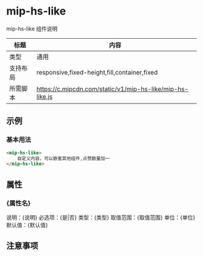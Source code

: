 # mip-hs-like

mip-hs-like 组件说明

标题|内容
----|----
类型|通用
支持布局|responsive,fixed-height,fill,container,fixed
所需脚本|https://c.mipcdn.com/static/v1/mip-hs-like/mip-hs-like.js

## 示例

### 基本用法
```html
<mip-hs-like>
    自定义内容，可以嵌套其他组件,点赞数量加一
</mip-hs-like>
```

## 属性

### {属性名}

说明：{说明}
必选项：{是|否}
类型：{类型}
取值范围：{取值范围}
单位：{单位}
默认值：{默认值}

## 注意事项

